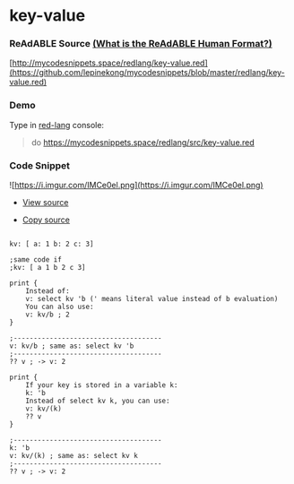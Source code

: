 
# key-value


### ReAdABLE Source [(What is the ReAdABLE Human Format?)](http://readablehumanformat.com)

[http://mycodesnippets.space/redlang/key-value.red](https://github.com/lepinekong/mycodesnippets/blob/master/redlang/key-value.red)


### Demo

Type in [red-lang](https://www.red-lang.org/p/download.html) console: 
>do https://mycodesnippets.space/redlang/src/key-value.red


### Code Snippet

![https://i.imgur.com/IMCe0el.png](https://i.imgur.com/IMCe0el.png)
                    
- [View source](https://github.com/lepinekong/mycodesnippets/blob/master/redlang/src/key-value.red)
                        
- [Copy source](https://raw.githubusercontent.com/lepinekong/mycodesnippets/master/redlang/src/key-value.red)
                        


```redcode

kv: [ a: 1 b: 2 c: 3]

;same code if 
;kv: [ a 1 b 2 c 3]

print {
    Instead of:
    v: select kv 'b (' means literal value instead of b evaluation)
    You can also use:
    v: kv/b ; 2
}

;-------------------------------------
v: kv/b ; same as: select kv 'b
;-------------------------------------
?? v ; -> v: 2

print {
    If your key is stored in a variable k:
    k: 'b
    Instead of select kv k, you can use:
    v: kv/(k)
    ?? v    
}

;-------------------------------------
k: 'b
v: kv/(k) ; same as: select kv k      
;-------------------------------------
?? v ; -> v: 2
        
```


